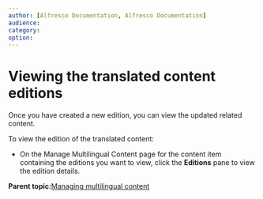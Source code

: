 ```yaml
---
author: [Alfresco Documentation, Alfresco Documentation]
audience: 
category: 
option: 
---
```


# Viewing the translated content editions

Once you have created a new edition, you can view the updated related content.

To view the edition of the translated content:

-   On the Manage Multilingual Content page for the content item containing the editions you want to view, click the **Editions** pane to view the edition details.


**Parent topic:**[Managing multilingual content](../tasks/tuh-multilingual.md)

